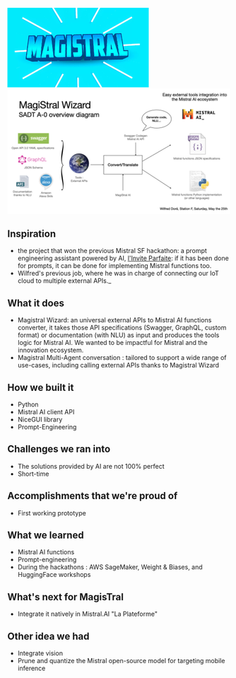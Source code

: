![Logo](images/MagisTralLogo.png)
![Overview](images/Overview.png)

## Inspiration

- the project that won the previous Mistral SF hackathon: a prompt engineering assistant powered by AI, [l'Invite Parfaite](https://devpost.com/software/l-invite-parfaite-the-perfect-prompt): if it has been done for prompts, it can be done for implementing Mistral functions too.
- Wilfred's previous job, where he was in charge of connecting our IoT cloud to multiple external APIs._

## What it does

- Magistral Wizard: an universal external APIs to Mistral AI functions converter, it takes those API specifications (Swagger, GraphQL, custom format) or documentation (with NLU) as input and produces the tools logic for Mistral AI. We wanted to be impactful for Mistral and the innovation ecosystem.
- Magistral Multi-Agent conversation : tailored to support a wide range of use-cases, including calling external APIs thanks to Magistral Wizard

## How we built it
- Python
- Mistral AI client API
- NiceGUI library
- Prompt-Engineering

## Challenges we ran into
- The solutions provided by AI are not 100% perfect
- Short-time

## Accomplishments that we're proud of
- First working prototype

## What we learned
- Mistral AI functions
- Prompt-engineering
- During the hackathons : AWS SageMaker, Weight & Biases, and HuggingFace workshops

## What's next for MagisTral
- Integrate it natively in Mistral.AI "La Plateforme"

## Other idea we had
- Integrate vision
- Prune and quantize the Mistral open-source model for targeting mobile inference